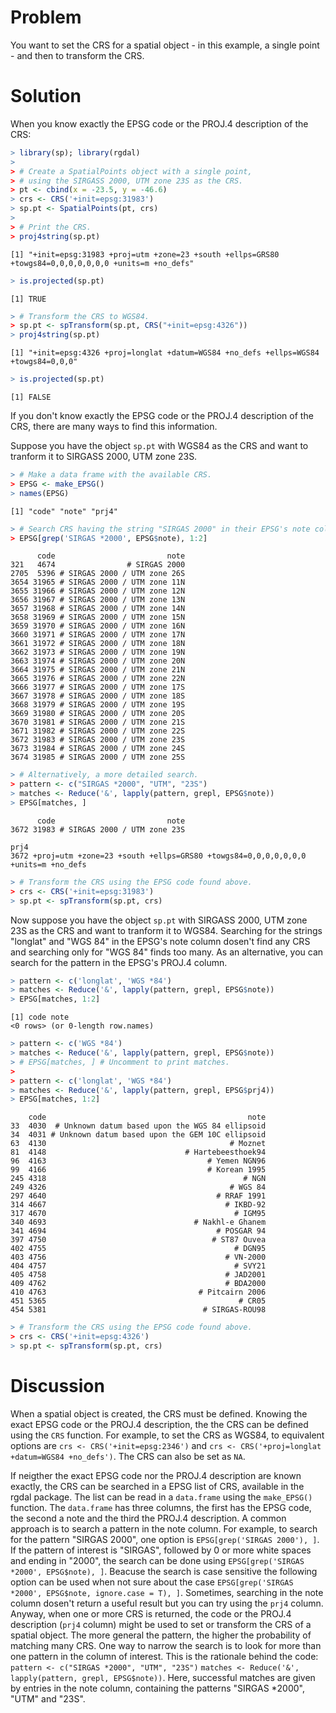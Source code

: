 

# Problem
You want to set the CRS for a spatial object - in this example, a single point - and then to transform the CRS.

# Solution
When you know exactly the EPSG code or the PROJ.4 description of the CRS:

```r
> library(sp); library(rgdal)
> 
> # Create a SpatialPoints object with a single point,
> # using the SIRGASS 2000, UTM zone 23S as the CRS.
> pt <- cbind(x = -23.5, y = -46.6)
> crs <- CRS('+init=epsg:31983')
> sp.pt <- SpatialPoints(pt, crs)
> 
> # Print the CRS.
> proj4string(sp.pt)
```

```
[1] "+init=epsg:31983 +proj=utm +zone=23 +south +ellps=GRS80 +towgs84=0,0,0,0,0,0,0 +units=m +no_defs"
```

```r
> is.projected(sp.pt)
```

```
[1] TRUE
```

```r
> # Transform the CRS to WGS84.
> sp.pt <- spTransform(sp.pt, CRS("+init=epsg:4326"))
> proj4string(sp.pt)
```

```
[1] "+init=epsg:4326 +proj=longlat +datum=WGS84 +no_defs +ellps=WGS84 +towgs84=0,0,0"
```

```r
> is.projected(sp.pt)
```

```
[1] FALSE
```

If you don't know exactly the EPSG code or the PROJ.4 description of the CRS, there are many ways to find this information.  

Suppose you have the object `sp.pt` with WGS84 as the CRS and want to tranform it to SIRGASS 2000, UTM zone 23S.

```r
> # Make a data frame with the available CRS.
> EPSG <- make_EPSG()
> names(EPSG)
```

```
[1] "code" "note" "prj4"
```

```r
> # Search CRS having the string "SIRGAS 2000" in their EPSG's note column.
> EPSG[grep('SIRGAS *2000', EPSG$note), 1:2]
```

```
      code                         note
321   4674                # SIRGAS 2000
2705  5396 # SIRGAS 2000 / UTM zone 26S
3654 31965 # SIRGAS 2000 / UTM zone 11N
3655 31966 # SIRGAS 2000 / UTM zone 12N
3656 31967 # SIRGAS 2000 / UTM zone 13N
3657 31968 # SIRGAS 2000 / UTM zone 14N
3658 31969 # SIRGAS 2000 / UTM zone 15N
3659 31970 # SIRGAS 2000 / UTM zone 16N
3660 31971 # SIRGAS 2000 / UTM zone 17N
3661 31972 # SIRGAS 2000 / UTM zone 18N
3662 31973 # SIRGAS 2000 / UTM zone 19N
3663 31974 # SIRGAS 2000 / UTM zone 20N
3664 31975 # SIRGAS 2000 / UTM zone 21N
3665 31976 # SIRGAS 2000 / UTM zone 22N
3666 31977 # SIRGAS 2000 / UTM zone 17S
3667 31978 # SIRGAS 2000 / UTM zone 18S
3668 31979 # SIRGAS 2000 / UTM zone 19S
3669 31980 # SIRGAS 2000 / UTM zone 20S
3670 31981 # SIRGAS 2000 / UTM zone 21S
3671 31982 # SIRGAS 2000 / UTM zone 22S
3672 31983 # SIRGAS 2000 / UTM zone 23S
3673 31984 # SIRGAS 2000 / UTM zone 24S
3674 31985 # SIRGAS 2000 / UTM zone 25S
```

```r
> # Alternatively, a more detailed search.
> pattern <- c("SIRGAS *2000", "UTM", "23S") 
> matches <- Reduce('&', lapply(pattern, grepl, EPSG$note))
> EPSG[matches, ]
```

```
      code                         note
3672 31983 # SIRGAS 2000 / UTM zone 23S
                                                                                prj4
3672 +proj=utm +zone=23 +south +ellps=GRS80 +towgs84=0,0,0,0,0,0,0 +units=m +no_defs
```

```r
> # Transform the CRS using the EPSG code found above.
> crs <- CRS('+init=epsg:31983')
> sp.pt <- spTransform(sp.pt, crs)
```

Now suppose you have the object `sp.pt` with SIRGASS 2000, UTM zone 23S as the CRS and want to tranform it to WGS84. Searching for the strings "longlat" and "WGS 84" in the EPSG's note column dosen't find any CRS and searching only for "WGS 84" finds too many. As an alternative, you can search for the pattern in the EPSG's PROJ.4 column.


```r
> pattern <- c('longlat', 'WGS *84') 
> matches <- Reduce('&', lapply(pattern, grepl, EPSG$note))
> EPSG[matches, 1:2]
```

```
[1] code note
<0 rows> (or 0-length row.names)
```

```r
> pattern <- c('WGS *84') 
> matches <- Reduce('&', lapply(pattern, grepl, EPSG$note))
> # EPSG[matches, ] # Uncomment to print matches.
> 
> pattern <- c('longlat', 'WGS *84') 
> matches <- Reduce('&', lapply(pattern, grepl, EPSG$prj4))
> EPSG[matches, 1:2]
```

```
    code                                             note
33  4030  # Unknown datum based upon the WGS 84 ellipsoid
34  4031 # Unknown datum based upon the GEM 10C ellipsoid
63  4130                                         # Moznet
81  4148                               # Hartebeesthoek94
96  4163                                    # Yemen NGN96
99  4166                                    # Korean 1995
245 4318                                            # NGN
249 4326                                         # WGS 84
297 4640                                      # RRAF 1991
314 4667                                        # IKBD-92
317 4670                                          # IGM95
340 4693                                 # Nakhl-e Ghanem
341 4694                                      # POSGAR 94
397 4750                                     # ST87 Ouvea
402 4755                                          # DGN95
403 4756                                        # VN-2000
404 4757                                          # SVY21
405 4758                                        # JAD2001
409 4762                                        # BDA2000
410 4763                                  # Pitcairn 2006
451 5365                                           # CR05
454 5381                                   # SIRGAS-ROU98
```

```r
> # Transform the CRS using the EPSG code found above.
> crs <- CRS('+init=epsg:4326')
> sp.pt <- spTransform(sp.pt, crs)
```

# Discussion
When a spatial object is created, the CRS must be defined. Knowing the exact EPSG code or the PROJ.4 description, the the CRS can be defined using the `CRS` function. For example, to set the CRS as WGS84, to equivalent options are `crs <- CRS('+init=epsg:2346')` and `crs <- CRS('+proj=longlat +datum=WGS84 +no_defs')`. The CRS can also be set as `NA`.  

If neigther the exact EPSG code nor the PROJ.4 description are known exactly, the CRS can be searched in a EPSG list of CRS, available in the rgdal package. The list can be read in a `data.frame` using the `make_EPSG()` function. The `data.frame` has three columns, the first has the EPSG code, the second a note and the third the PROJ.4 description. A common approach is to search a pattern in the note column. For example, to search for the pattern "SIRGAS 2000", one option is `EPSG[grep('SIRGAS 2000'), ]`. If the pattern of interest is "SIRGAS", followed by 0 or more white spaces and ending in "2000", the search can be done using `EPSG[grep('SIRGAS *2000', EPSG$note), ]`. Beacuse the search is case sensitive the following option can be used when not sure about the case
`EPSG[grep('SIRGAS *2000', EPSG$note, ignore.case = T), ]`. Sometimes, searching in the note column dosen't return a useful result but you can try using the `prj4` column. Anyway, when one or more CRS is returned, the code or the PROJ.4 description (`prj4` column) might be used to set or transform the CRS of a spatial object. The more general the pattern, the higher the probability of matching many CRS. One way to narrow the search is to look for more than one pattern in the column of interest. This is the rationale behind the code: `pattern <- c("SIRGAS *2000", "UTM", "23S")` `matches <- Reduce('&', lapply(pattern, grepl, EPSG$note))`. Here, successful matches are given by entries in the note column, containing the patterns "SIRGAS *2000", "UTM" and "23S".
